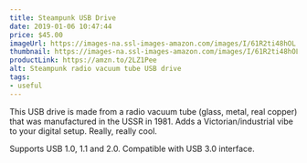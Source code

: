 ```yaml
---
title: Steampunk USB Drive
date: 2019-01-06 10:47:44
price: $45.00
imageUrl: https://images-na.ssl-images-amazon.com/images/I/61R2ti48hOL._SX679_.jpg
thumbnail: https://images-na.ssl-images-amazon.com/images/I/61R2ti48hOL._SR600,315_.jpg
productLink: https://amzn.to/2LZ1Pee
alt: Steampunk radio vacuum tube USB drive
tags:
- useful
---
```


This USB drive is made from a radio vacuum tube (glass, metal, real copper) that was manufactured in the USSR in 1981. Adds a Victorian/industrial vibe to your digital setup. Really, really cool.

Supports USB 1.0, 1.1 and 2.0. Compatible with USB 3.0 interface.